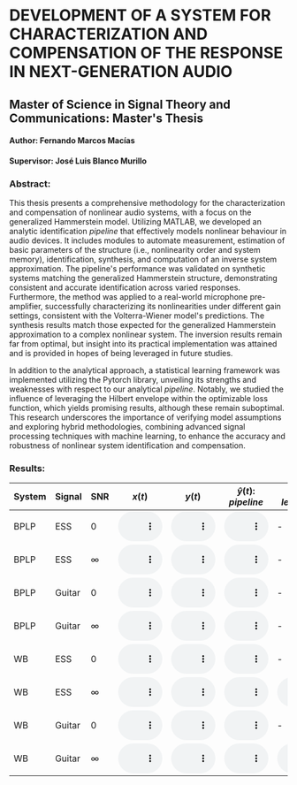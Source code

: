 # DEVELOPMENT OF A SYSTEM FOR CHARACTERIZATION AND COMPENSATION OF THE RESPONSE IN NEXT-GENERATION AUDIO

## Master of Science in Signal Theory and Communications: Master's Thesis

#### Author: Fernando Marcos Macías
#### Supervisor: José Luis Blanco Murillo

### Abstract: 

This thesis presents a comprehensive methodology for the characterization and compensation of nonlinear audio systems, with a focus on the generalized Hammerstein model. Utilizing MATLAB, we developed an analytic identification *pipeline* that effectively models nonlinear behaviour in audio devices. It includes modules to automate measurement, estimation of basic parameters of the structure (i.e., nonlinearity order and system memory), identification, synthesis, and computation of an inverse system approximation. The pipeline's performance was validated on synthetic systems matching the generalized Hammerstein structure, demonstrating consistent and accurate identification across varied responses. Furthermore, the method was applied to a real-world microphone pre-amplifier, successfully characterizing its nonlinearities under different gain settings, consistent with the Volterra-Wiener model's predictions. The synthesis results match those expected for the generalized Hammerstein approximation to a complex nonlinear system. The inversion results remain far from optimal, but insight into its practical implementation was attained and is provided in hopes of being leveraged in future studies.

In addition to the analytical approach, a statistical learning framework was implemented utilizing the Pytorch library, unveiling its strengths and weaknesses with respect to our analytical *pipeline*. Notably, we studied the influence of leveraging the Hilbert envelope within the optimizable loss function, which yields promising results, although these remain suboptimal. This research underscores the importance of verifying model assumptions and exploring hybrid methodologies, combining advanced signal processing techniques with machine learning, to enhance the accuracy and robustness of nonlinear system identification and compensation.


### Results:

<script type="text/javascript" async
  src="https://cdnjs.cloudflare.com/ajax/libs/mathjax/3.2.0/es5/tex-mml-chtml.js">
</script>


| System | Signal | SNR | $x(t)$   | $y(t)$   | $\hat{y}(t)$: *pipeline*          | $\hat{y}(t)$: *learning*         |
|--------|--------|-----|----------|----------|-----------------------------------|----------------------------------|
| BPLP | ESS | 0 | <audio controls style="width: 80px;"><source src="web_audios/ESS_BPLP_0_x.wav" type="audio/wav"></audio> | <audio controls style="width: 80px;"><source src="web_audios/ESS_BPLP_0_y.wav" type="audio/wav"></audio> | <audio controls style="width: 80px;"><source src="web_audios/ESS_BPLP_0_yhat.wav" type="audio/wav"></audio> | - |
| BPLP | ESS | $\infty$ | <audio controls style="width: 80px;"><source src="web_audios/ESS_BPLP_Inf_x.wav" type="audio/wav"></audio> | <audio controls style="width: 80px;"><source src="web_audios/ESS_BPLP_Inf_y.wav" type="audio/wav"></audio> | <audio controls style="width: 80px;"><source src="web_audios/ESS_BPLP_Inf_yhat.wav" type="audio/wav"></audio> | - |
| BPLP | Guitar | 0 | <audio controls style="width: 80px;"><source src="web_audios/guit_BPLP_0_x.wav" type="audio/wav"></audio> | <audio controls style="width: 80px;"><source src="web_audios/guit_BPLP_0_y.wav" type="audio/wav"></audio> | <audio controls style="width: 80px;"><source src="web_audios/guit_BPLP_0_yhat.wav" type="audio/wav"></audio> | - |
| BPLP | Guitar | $\infty$ | <audio controls style="width: 80px;"><source src="web_audios/guit_BPLP_Inf_x.wav" type="audio/wav"></audio> | <audio controls style="width: 80px;"><source src="web_audios/guit_BPLP_Inf_y.wav" type="audio/wav"></audio> | <audio controls style="width: 80px;"><source src="web_audios/guit_BPLP_Inf_yhat.wav" type="audio/wav"></audio> | - |
| WB | ESS | 0 | <audio controls style="width: 80px;"><source src="web_audios/ESS_WB_0_x.wav" type="audio/wav"></audio> | <audio controls style="width: 80px;"><source src="web_audios/ESS_WB_0_y.wav" type="audio/wav"></audio> | <audio controls style="width: 80px;"><source src="web_audios/ESS_WB_0_yhat.wav" type="audio/wav"></audio> | - |
| WB | ESS | $\infty$ | <audio controls style="width: 80px;"><source src="web_audios/ESS_WB_Inf_x.wav" type="audio/wav"></audio> | <audio controls style="width: 80px;"><source src="web_audios/ESS_WB_Inf_y.wav" type="audio/wav"></audio> | <audio controls style="width: 80px;"><source src="web_audios/ESS_WB_Inf_yhat.wav" type="audio/wav"></audio> | <audio controls style="width: 80px;"><source src="web_audios/ESS_WB_Inf_yhat_LV.wav" type="audio/wav"></audio> |
| WB | Guitar | 0 | <audio controls style="width: 80px;"><source src="web_audios/guit_WB_0_x.wav" type="audio/wav"></audio> | <audio controls style="width: 80px;"><source src="web_audios/guit_WB_0_y.wav" type="audio/wav"></audio> | <audio controls style="width: 80px;"><source src="web_audios/guit_WB_0_yhat.wav" type="audio/wav"></audio> | - |
| WB | Guitar | $\infty$ | <audio controls style="width: 80px;"><source src="web_audios/guit_WB_Inf_x.wav" type="audio/wav"></audio> | <audio controls style="width: 80px;"><source src="web_audios/guit_WB_Inf_y.wav" type="audio/wav"></audio> | <audio controls style="width: 80px;"><source src="web_audios/guit_WB_Inf_yhat.wav" type="audio/wav"></audio> | <audio controls style="width: 80px;"><source src="web_audios/guit_WB_Inf_yhat_LV.wav" type="audio/wav"></audio> |


